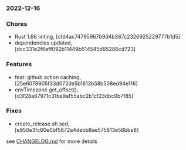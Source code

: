 ### 2022-12-16

### Chores
+ Rust 1.66 linting, [cfd4ac74795967b9d4b387c2326925229777b1d5]
+ dependencies updated, [dcc331e2f6eff092b11449b514545d65286cd723]

### Features
+ feat: github action caching, [25e6078905f33d072de5b1613b58b508ed94e116]
+ envTimezone get_offset(), [d3f28a67971c31be9af55abc2b1cf23dbc0b7f85]

### Fixes
+ create_release.sh sed, [e950e3fc60e0bf5872a4debb8ae575813e56bbe8]


see <a href='https://github.com/mrjackwills/leafcast_pi/blob/main/CHANGELOG.md'>CHANGELOG.md</a> for more details
